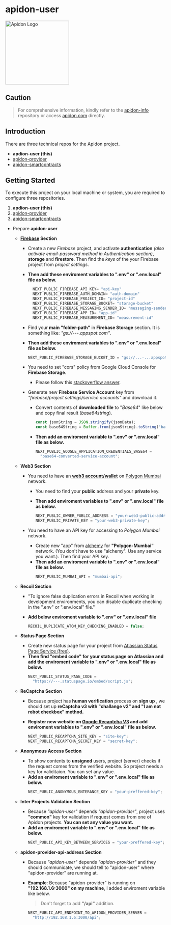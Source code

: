 # apidon-user

[<img src="https://www.apidon.com/android-chrome-512x512.png" alt="Apidon Logo" width="200">](https://www.apidon.com/)

## Caution

> For comprehensive information, kindly refer to the [apidon-info](https://github.com/aboveStars/apidon-info) repository or access [apidon.com](https://www.apidon.com/) directly.

## Introduction

There are three technical repos for the Apidon project.

- **apdion-user (this)**
- [apidon-provider](https://github.com/aboveStars/apidon-provider)
- [apidon-smartcontracts](https://github.com/aboveStars/apidon-smartcontracts)

## Getting Started

To execute this project on your local machine or system, you are required to configure three repositories.

1.  **apdion-user (this)**
2.  [apidon-provider](https://github.com/aboveStars/apidon-provider)
3.  [apidon-smartcontracts](https://github.com/aboveStars/apidon-smartcontracts)

- Prepare **apidon-user**

  - **[Firebase](https://firebase.google.com/) Section**

    - Create a new _Firebase_ project, and activate **authentication** _(also activate email-password method in Authentication section)_, **storage** and **firestore**. Then find the _keys_ of the your Firebase project from _project settings_.

    - **Then add these enviroment variables to ".env" or ".env.local" file as below.**

      ```ts
        NEXT_PUBLIC_FIREBASE_API_KEY= "api-key"
        NEXT PUBLIC_FIREBASE_AUTH_DOMAIN= "auth-domain"
        NEXT_PUBLIC_FIREBASE_PROJECT_ID= "project-id"
        NEXT_PUBLIC_FIREBASE_STORAGE_BUCKET= "storage-bucket"
        NEXT_PUBLIC_FIREBASE_MESSAGING_SENDER_ID= "messaging-sender-id"
        NEXT_PUBLIC_FIREBASE_APP_ID= "app-id"
        NEXT_PUBLIC_FIREBASE_MEASUREMENT_ID= "measurement-id"
      ```

    - Find your **main "folder-path"** in **Firebase Storage** section. It is something like: _"gs://---.appspot.com"_.
    - **Then add these enviroment variables to ".env" or ".env.local" file as below.**

      ```ts
      NEXT_PUBLIC_FIREBASE_STORAGE_BUCKET_ID = "gs://...-...appspot.com";
      ```

    - You need to set "cors" policy from Google Cloud Console for **Firebase Storage**.

      - Please follow this [stackoverflow answer](https://stackoverflow.com/a/58613527).

    - Generate new **Firebase Service Account** key from _"firebase/project settings/service accounts"_ and download it.
      - Convert contents of **downloaded file** to "_Base64_" like below and copy final result (_base64string_).
        ```ts
        const jsonString = JSON.stringify(jsonData);
        const base64String = Buffer.from(jsonString).toString("base64");
        ```
      - **Then add an enviroment variable to ".env" or ".env.local" file as below.**
        ```ts
        NEXT_PUBLIC_GOOGLE_APPLICATION_CREDENTIALS_BASE64 =
          "base64-converted-service-account";
        ```

  - **Web3 Section**

    - You need to have an[ **web3 account/wallet**](https://metamask.io/) on [Polygon Mumbai](https://mumbai.polygonscan.com/) network.

      - You need to find your **public** address and your **private** key.
      - **Then add enviroment variables to ".env" or ".env.local" file as below.**

        ```ts
        NEXT_PUBLIC_OWNER_PUBLIC_ADDRESS = "your-web3-public-address";
        NEXT_PUBLIC_PRIVATE_KEY = "your-web3-private-key";
        ```

    - You need to have an API key for accessing to _Polygon Mumbai_ network.
      - Create new "app" from [alchemy](https://www.alchemy.com/) for **"Polygon-Mumbai"** network. (You don't have to use "alchemy". Use any service you want.). Then find your API key.
      - **Then add an enviroment variable to ".env" or ".env.local" file as below.**
        ```ts
        NEXT_PUBLIC_MUMBAI_API = "mumbai-api";
        ```

  - **Recoil Section**

    - "To ignore false duplication errors in Recoil when working in development environments, you can disable duplicate checking in the ".env" or ".env.local" file."

    - **Add below enviroment variable to ".env" or ".env.local" file**

      ```ts
      RECOIL_DUPLICATE_ATOM_KEY_CHECKING_ENABLED = false;
      ```

  - **Status Page Section**

    - Create new status page for your project from [Atlassian Status Page Service (free)](https://www.atlassian.com/software/statuspage).
    - **Then find **"embed code"** for your status page on Atlassian and add the enviroment variable to ".env" or ".env.local" file as below.**
      ```ts
      NEXT_PUBLIC_STATUS_PAGE_CODE =
        "https://---.statuspage.io/embed/script.js";
      ```

  - **ReCaptcha Section**

    - Because project has **human verification** process on  **sign up** , we should set up **reCaptcha v3 with "challange v2" and "I am not robot checkbox" method.**
    - **Register new website on [Google Recaptcha V3](https://www.google.com/recaptcha) and add enviroment variables to ".env" or ".env.local" file as below.**

      ```ts
      NEXT_PUBLIC_RECAPTCHA_SITE_KEY = "site-key";
      NEXT_PUBLIC_RECAPTCHA_SECRET_KEY = "secret-key";
      ```

  - **Anonymous Access Section**
    - To show contents to **unsigned** users, project (server) checks if the request comes from the verified website. So project needs a key for validitaion. You can set any value.
    - **Add an enviroment variable to ".env" or ".env.local" file as below.**
      ```ts
      NEXT_PUBLIC_ANONYMOUS_ENTERANCE_KEY = "your-preffered-key";
      ```
  - **Inter Projects Validation Section**

    - Because _"apidon-user"_ depends _"apidon-provider"_, project uses **"common"** key for validation if request comes from one of Apidon projects. **You can set any value you want.**
    - **Add an enviroment variable to ".env" or ".env.local" file as below.**
      ```ts
      NEXT_PUBLIC_API_KEY_BETWEEN_SERVICES = "your-preffered-key";
      ```

  - **apidon-provider-api-address Section**

    - Because _"apidon-user"_ depends _"apidon-provider"_ and they should communicate, we should tell to "apidon-user" where "apidon-provider" are running at.

    - **Example**: Because "apidon-provider" is running on **"192.168.1.6:3000" on my machine**, I added enviroment variable like below.

      > Don't forget to add **"/api"** addition.

      ```ts
      NEXT_PUBLIC_API_ENDPOINT_TO_APIDON_PROVIDER_SERVER =
        "http://192.168.1.6:3000/api";
      ```
